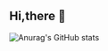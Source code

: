 
## Hi,there 🤪


![Anurag's GitHub stats](https://github-readme-stats.vercel.app/api?username=Just-Hugme&bg_color=30,e96443,904e95&title_color=fff&text_color=fff)

